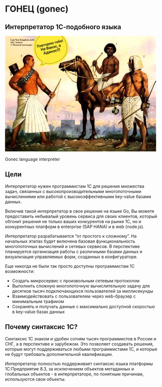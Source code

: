 # ГОНЕЦ (gonec)
## Интерпретатор 1С-подобного языка

![Gonec Logo](/logo.jpeg)

Gonec language interpreter
## Цели

Интерпретатор нужен программистам 1С для решения множества задач, связанных с высокопроизводительными многопоточными вычислениями или работой с высокоэффективными key-value базами данных.

Включив такой интерпретатор в свое решение на языке Go, Вы можете предоставить небывалый уровень сервиса для своих клиентов, который обгонит решения не только ваших конкурентов на рынке 1С, но и конкурентных платформ в enterprise (SAP HANA) и в web (node.js).

Интерпретатор разрабатывается “от простого к сложному”. На начальных этапах будет включена базовая функциональность многопоточных вычислений и сетевых сервисов. В перспективе планируется организация работы с различными базами данных и визуализация управляемых форм, созданных в конфигураторе.

Еще никогда не были так просто доступны программистам 1С возможности:
* Создать микросервис с произвольным сетевым протоколом
* Выполнить сложную многопоточную вычислительную задачу для десятков тысяч подключающихся пользователей за миллисекунды
* Взаимодействовать с пользователем через web-браузер с минимальным трафиком
* Сохранять и получать данные с максимально доступной скоростью в key-value базах данных

## Почему синтаксис 1С?

Синтаксис 1С знаком и удобен сотням тысяч программистов в России и СНГ, а в перспективе и зарубежом. Это позволяет создавать решения, которые могут поддерживаться любыми программистами 1С, и которые не будут требовать дополнительной квалификации.

Интерпретатор полностью поддерживает синтаксис языка платформы 1С:Предприятие 8.3, за исключением объектов метаданных и глобальных объектов - в интерпретаторе, по понятным причинам, используются свои объекты.
